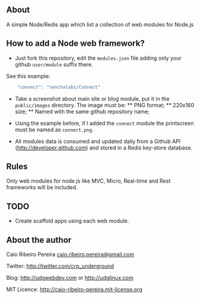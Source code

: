 ## About
A simple Node/Redis app which list a collection of web modules for Node.js

## How to add a Node web framework?

* Just fork this repository, edit the `modules.json` file adding only your github `user/module` suffix there.

See this example:
``` javascript
    "connect": "senchalabs/Connect"
```

* Take a screenshot about main site or blog module, put it in the `public/images` directory.
The image must be:
** PNG format;
** 220x160 size;
** Named with the same github repository name;

* Using the example before, if I added the `connect` module the printscreen must be named as `connect.png`.

* All modules data is consumed and updated daily from a Github API (http://developer.github.com) and stored in a Redis key-store database.

## Rules

Only web modules for node.js like MVC, Micro, Real-time and Rest frameworks will be included.

## TODO

* Create scaffold apps using each web module.

## About the author

Caio Ribeiro Pereira <caio.ribeiro.pereira@gmail.com>

Twitter: <http://twitter.com/crp_underground>

Blog: <http://udgwebdev.com> or <http://udglinux.com>

MIT Licence: <http://caio-ribeiro-pereira.mit-license.org>
